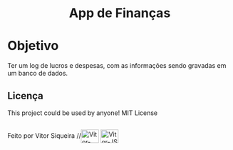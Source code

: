 <h1 align="center">App de Finanças</h1>
<p align="center"></p>

# Objetivo

Ter um log de lucros e despesas, com as informações sendo gravadas em um banco de dados.

## Licença

This project could be used by anyone! MIT License

##
Feito por Vitor Siqueira 
  //<img align="center" alt="Vitor-React" height="30" width="40" src="https://cdn.jsdelivr.net/gh/devicons/devicon/icons/react/react-original-wordmark.svg">
  <img align="center" alt="Vitor-JS" height="30" width="40" src="https://cdn.jsdelivr.net/gh/devicons/devicon/icons/javascript/javascript-original.svg">

